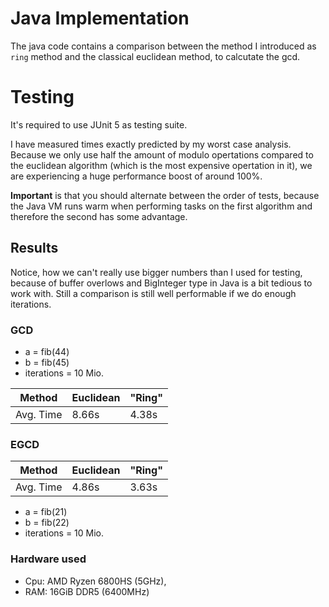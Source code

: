 # Java Implementation
The java code contains a comparison
between the method I introduced
as `ring` method and the classical euclidean method,
to calcutate the gcd.

# Testing
It's required to use JUnit 5 as testing suite.

I have measured times exactly predicted by
my worst case analysis. Because we only use half
the amount of modulo opertations compared to 
the euclidean algorithm (which is the most expensive
opertation in it), we are experiencing a huge performance boost
of around 100%.

**Important** is that you should alternate between the order of tests,
because the Java VM runs warm when performing tasks on the first
algorithm and therefore the second has some advantage.

## Results
Notice, how we can't really use bigger numbers than I used for testing,
because of buffer overlows and BigInteger type in Java is a bit 
tedious to work with. Still a comparison is still well performable
if we do enough iterations.

### GCD
- a = fib(44)
- b = fib(45)
- iterations = 10 Mio.

Method | Euclidean | "Ring"
--- | --- | ---
Avg. Time | 8.66s | 4.38s

### EGCD
Method | Euclidean | "Ring"
--- | --- | ---
Avg. Time | 4.86s | 3.63s

- a = fib(21)
- b = fib(22)
- iterations = 10 Mio.

### Hardware used
- Cpu: AMD Ryzen 6800HS (5GHz),
- RAM: 16GiB DDR5 (6400MHz)
